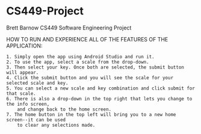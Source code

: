 # CS449-Project

Brett Barnow
CS449 Software Engineering Project

HOW TO RUN AND EXPERIENCE ALL OF THE FEATURES OF THE APPLICATION:
  
    1. Simply open the app using Android Studio and run it.
  	2. To use the app, select a scale from the drop-down.
    3. Then select your key. Once both are selected, the submit button will appear.
  	4. Click the submit button and you will see the scale for your selected scale and key.
  	5. You can select a new scale and key combination and click submit for that scale.
  	6. There is also a drop-down in the top right that lets you change to the info screen,
    	and change back to the home screen.
  	7. The home button in the top left will bring you to a new home screen--it can be used
    	to clear any selections made.

